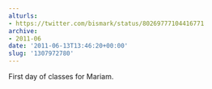 ```yaml
---
alturls:
- https://twitter.com/bismark/status/80269777104416771
archive:
- 2011-06
date: '2011-06-13T13:46:20+00:00'
slug: '1307972780'
---
```


First day of classes for Mariam.

